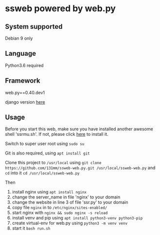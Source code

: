 # ssweb powered by web.py

## System supported

Debian 9 only

## Language

Python3.6 required

## Framework

web.py==0.40.dev1

django version [here](https://github.com/131mm/shadowsocks-monitor)

## Usage

Before you start this web, make sure you have installed another awesome shell 'ssrmu.sh'. 
If not, please click [here](https://github.com/ToyoDAdoubi/doubi#ssrmush) to install it.

Switch to super user root using `sudo su`

Git is also required, using `apt install git`

Clone this project to `/usr/local`  using `git clone https://github.com/131mm/ssweb-web.py.git /usr/local/ssweb-web.py` 
and `cd` into it `cd /usr/local/ssweb-web.py`

Then

1. install nginx using `apt install nginx` 
2. change the server_name in file 'nginx' to your domain 
3. change the website in line 3 of file 'ssr.py' to your domain
4. copy file `nginx` in to `/etc/nginx/sites-enabled/`               
5. start nginx with `nginx && sudo nginx -s reload`                  
6. install venv and pip using `apt install python3-venv python3-pip` 
7. create virtual-env for web.py using `python3 -m venv venv`        
8. start it `bash run.sh`                                            